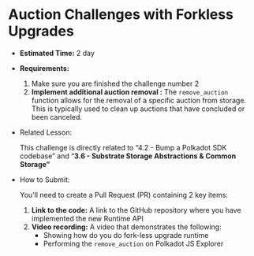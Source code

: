 # Auction Challenges with Forkless Upgrades

- **Estimated Time:** 2 day
- **Requirements:**
    1. Make sure you are finished the challenge number 2 
    2. **Implement additional auction removal :** The `remove_auction` function allows for the removal of a specific auction from storage. This is typically used to clean up auctions that have concluded or been canceled.
- Related Lesson:
    
    This challenge is directly related to “4.2 - Bump a Polkadot SDK codebase” and “**3.6 - Substrate Storage Abstractions & Common Storage”**
    
- How to Submit:
    
    You'll need to create a Pull Request (PR) containing 2 key items:
    
    1. **Link to the code:** A link to the GitHub repository where you have implemented the new Runtime API
    2. **Video recording:** A video that demonstrates the following:
        - Showing how do you do fork-less upgrade runtime
        - Performing the `remove_auction` on Polkadot JS Explorer



